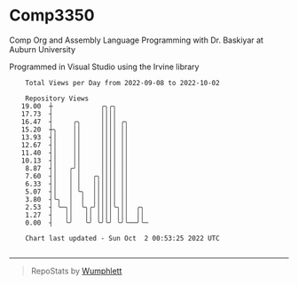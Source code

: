 # Comp3350
Comp Org and Assembly Language Programming with Dr. Baskiyar at Auburn University

Programmed in Visual Studio using the Irvine library

```
    Total Views per Day from 2022-09-08 to 2022-10-02

    Repository Views
   19.00  ┼            ╭╮╭╮
   17.73  ┤            ││││
   16.47  ┤     ╭╮     ││││ ╭╮
   15.20  ┼╮    ││     ││││ ││
   13.93  ┤│    ││     ││││ ││
   12.67  ┤│    ││     ││││ ││
   11.40  ┤│    ││     ││││ ││
   10.13  ┤│    ││     ││││ ││
    8.87  ┤│   ╭╯│     ││││ ││
    7.60  ┤│   │ │   ╭╮││││ ││
    6.33  ┤│   │ │   ││││││ ││
    5.07  ┤│   │ ╰╮  ││││││ ││
    3.80  ┤╰╮  │  │  ││││││ ││
    2.53  ┤ ╰─╮│  ╰╮╭╯││││╰╮││  ╭╮
    1.27  ┤   ││   ││ ││││ │││  ││
    0.00  ┤   ╰╯   ╰╯ ╰╯╰╯ ╰╯╰──╯╰─

    Chart last updated - Sun Oct  2 00:53:25 2022 UTC
    
```

---

> RepoStats by [Wumphlett](https://github.com/Wumphlett)
